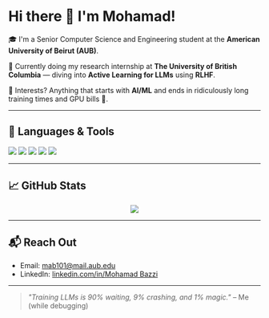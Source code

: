 # Hi there 👋 I'm Mohamad!

🎓 I'm a Senior Computer Science and Engineering student at the **American University of Beirut (AUB)**.

🧠 Currently doing my research internship at **The University of British Columbia** — diving into **Active Learning for LLMs** using **RLHF**.

🌟 Interests? Anything that starts with **AI/ML** and ends in ridiculously long training times and GPU bills 💸.

---

## 🔧 Languages & Tools

<p>
  <img src="https://img.shields.io/badge/Python-3670A0?style=for-the-badge&logo=python&logoColor=ffdd54" />
  <img src="https://img.shields.io/badge/TensorFlow-FF6F00?style=for-the-badge&logo=tensorflow&logoColor=white" />
  <img src="https://img.shields.io/badge/PyTorch-EE4C2C?style=for-the-badge&logo=PyTorch&logoColor=white" />
  <img src="https://img.shields.io/badge/Transformers-huggingface-yellow?style=for-the-badge&logo=huggingface&logoColor=white" />
  <img src="https://img.shields.io/badge/GitHub-181717?style=for-the-badge&logo=github&logoColor=white" />
</p>

---

## 📈 GitHub Stats

<p align="center">
  <img src="https://streak-stats.demolab.com?user=mohamadbazzy&theme=tokyonight&hide_border=true" />
</p>

---

## 📬 Reach Out

- Email: [mab101@mail.aub.edu](mailto:mab101@mail.aub.edu)
- LinkedIn: [linkedin.com/in/Mohamad Bazzi](https://www.linkedin.com/in/mohamad-bazzi-36b329264/)

---

> _"Training LLMs is 90% waiting, 9% crashing, and 1% magic."_ – Me (while debugging)
